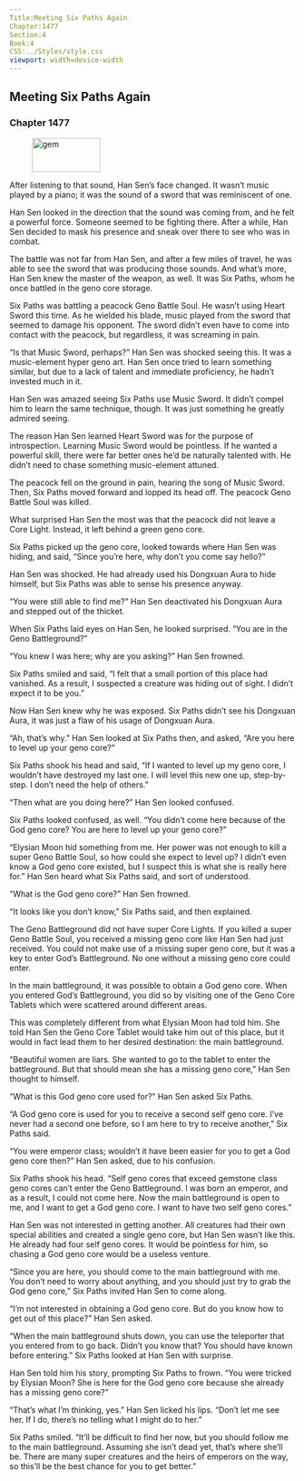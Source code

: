 ```yaml
---
Title:Meeting Six Paths Again 
Chapter:1477 
Section:4 
Book:4 
CSS:../Styles/style.css 
viewport: width=device-width
---
```

  
## Meeting Six Paths Again
### Chapter 1477
  
<figure>
	<img src="../Images/gem.gif" alt="gem" id="gem" width="120" height="60" />
</figure>
  

  
After listening to that sound, Han Sen’s face changed. It wasn’t music played by a piano; it was the sound of a sword that was reminiscent of one.

Han Sen looked in the direction that the sound was coming from, and he felt a powerful force. Someone seemed to be fighting there. After a while, Han Sen decided to mask his presence and sneak over there to see who was in combat.

The battle was not far from Han Sen, and after a few miles of travel, he was able to see the sword that was producing those sounds. And what’s more, Han Sen knew the master of the weapon, as well. It was Six Paths, whom he once battled in the geno core storage.

Six Paths was battling a peacock Geno Battle Soul. He wasn’t using Heart Sword this time. As he wielded his blade, music played from the sword that seemed to damage his opponent. The sword didn’t even have to come into contact with the peacock, but regardless, it was screaming in pain.

“Is that Music Sword, perhaps?” Han Sen was shocked seeing this. It was a music-element hyper geno art. Han Sen once tried to learn something similar, but due to a lack of talent and immediate proficiency, he hadn’t invested much in it.

Han Sen was amazed seeing Six Paths use Music Sword. It didn’t compel him to learn the same technique, though. It was just something he greatly admired seeing.

The reason Han Sen learned Heart Sword was for the purpose of introspection. Learning Music Sword would be pointless. If he wanted a powerful skill, there were far better ones he’d be naturally talented with. He didn’t need to chase something music-element attuned.

The peacock fell on the ground in pain, hearing the song of Music Sword. Then, Six Paths moved forward and lopped its head off. The peacock Geno Battle Soul was killed.

What surprised Han Sen the most was that the peacock did not leave a Core Light. Instead, it left behind a green geno core.

Six Paths picked up the geno core, looked towards where Han Sen was hiding, and said, “Since you’re here, why don’t you come say hello?”

Han Sen was shocked. He had already used his Dongxuan Aura to hide himself, but Six Paths was able to sense his presence anyway.

“You were still able to find me?” Han Sen deactivated his Dongxuan Aura and stepped out of the thicket.

When Six Paths laid eyes on Han Sen, he looked surprised. “You are in the Geno Battleground?”

“You knew I was here; why are you asking?” Han Sen frowned.

Six Paths smiled and said, “I felt that a small portion of this place had vanished. As a result, I suspected a creature was hiding out of sight. I didn’t expect it to be you.”

Now Han Sen knew why he was exposed. Six Paths didn’t see his Dongxuan Aura, it was just a flaw of his usage of Dongxuan Aura.

“Ah, that’s why.” Han Sen looked at Six Paths then, and asked, “Are you here to level up your geno core?”

Six Paths shook his head and said, “If I wanted to level up my geno core, I wouldn’t have destroyed my last one. I will level this new one up, step-by-step. I don’t need the help of others.”

“Then what are you doing here?” Han Sen looked confused.

Six Paths looked confused, as well. “You didn’t come here because of the God geno core? You are here to level up your geno core?”

“Elysian Moon hid something from me. Her power was not enough to kill a super Geno Battle Soul, so how could she expect to level up? I didn’t even know a God geno core existed, but I suspect this is what she is really here for.” Han Sen heard what Six Paths said, and sort of understood.

“What is the God geno core?” Han Sen frowned.

“It looks like you don’t know,” Six Paths said, and then explained.

The Geno Battleground did not have super Core Lights. If you killed a super Geno Battle Soul, you received a missing geno core like Han Sen had just received. You could not make use of a missing super geno core, but it was a key to enter God’s Battleground. No one without a missing geno core could enter.

In the main battleground, it was possible to obtain a God geno core. When you entered God’s Battleground, you did so by visiting one of the Geno Core Tablets which were scattered around different areas.

This was completely different from what Elysian Moon had told him. She told Han Sen the Geno Core Tablet would take him out of this place, but it would in fact lead them to her desired destination: the main battleground.

“Beautiful women are liars. She wanted to go to the tablet to enter the battleground. But that should mean she has a missing geno core,” Han Sen thought to himself.

“What is this God geno core used for?” Han Sen asked Six Paths.

“A God geno core is used for you to receive a second self geno core. I’ve never had a second one before, so I am here to try to receive another,” Six Paths said.

“You were emperor class; wouldn’t it have been easier for you to get a God geno core then?” Han Sen asked, due to his confusion.

Six Paths shook his head. “Self geno cores that exceed gemstone class geno cores can’t enter the Geno Battleground. I was born an emperor, and as a result, I could not come here. Now the main battleground is open to me, and I want to get a God geno core. I want to have two self geno cores.”

Han Sen was not interested in getting another. All creatures had their own special abilities and created a single geno core, but Han Sen wasn’t like this. He already had four self geno cores. It would be pointless for him, so chasing a God geno core would be a useless venture.

“Since you are here, you should come to the main battleground with me. You don’t need to worry about anything, and you should just try to grab the God geno core,” Six Paths invited Han Sen to come along.

“I’m not interested in obtaining a God geno core. But do you know how to get out of this place?” Han Sen asked.

“When the main battleground shuts down, you can use the teleporter that you entered from to go back. Didn’t you know that? You should have known before entering.” Six Paths looked at Han Sen with surprise.

Han Sen told him his story, prompting Six Paths to frown. “You were tricked by Elysian Moon? She is here for the God geno core because she already has a missing geno core?”

“That’s what I’m thinking, yes.” Han Sen licked his lips. “Don’t let me see her. If I do, there’s no telling what I might do to her.”

Six Paths smiled. “It’ll be difficult to find her now, but you should follow me to the main battleground. Assuming she isn’t dead yet, that’s where she’ll be. There are many super creatures and the heirs of emperors on the way, so this’ll be the best chance for you to get better.”